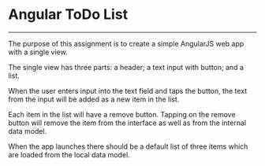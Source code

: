 # Angular ToDo List
------
The purpose of this assignment is to create a simple AngularJS web app with a single view.

The single view has three parts: a header; a text input with button; and a list.

When the user enters input into the text field and taps the button, the text from the input will be added as a new item in the list.

Each item in the list will have a remove button. Tapping on the remove button will remove the item from the interface as well as from the internal data model.

When the app launches there should be a default list of three items which are loaded from the local data model.